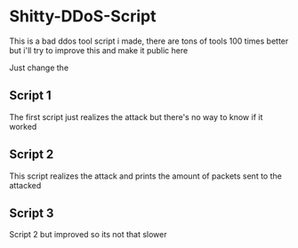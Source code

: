 # Shitty-DDoS-Script


This is a bad ddos tool script i made, there are tons of tools 100 times better but i'll try to improve this and make it public here

Just change the 

## Script 1

The first script just realizes the attack but there's no way to know if it worked

## Script 2

This script realizes the attack and prints the amount of packets sent to the attacked

## Script 3 

Script 2 but improved so its not that slower 


